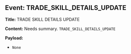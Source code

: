## Event: TRADE_SKILL_DETAILS_UPDATE

**Title:** TRADE SKILL DETAILS UPDATE

**Content:**
Needs summary.
`TRADE_SKILL_DETAILS_UPDATE`

**Payload:**
- `None`